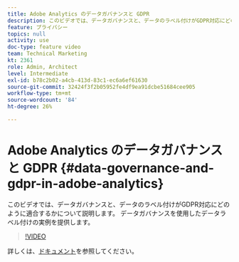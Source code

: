 ```yaml
---
title: Adobe Analytics のデータガバナンスと GDPR
description: このビデオでは、データガバナンスと、データのラベル付けがGDPR対応にどのように適合するかについて説明します。 データガバナンスを使用したデータラベル付けの実例を提供します。
feature: プライバシー
topics: null
activity: use
doc-type: feature video
team: Technical Marketing
kt: 2361
role: Admin, Architect
level: Intermediate
exl-id: b78c2b02-a4cb-413d-83c1-ec6a6ef61630
source-git-commit: 32424f3f2b05952fe4df9ea91dcbe51684cee905
workflow-type: tm+mt
source-wordcount: '84'
ht-degree: 26%

---
```


# Adobe Analytics のデータガバナンスと GDPR {#data-governance-and-gdpr-in-adobe-analytics}

このビデオでは、データガバナンスと、データのラベル付けがGDPR対応にどのように適合するかについて説明します。 データガバナンスを使用したデータラベル付けの実例を提供します。

>[!VIDEO](https://video.tv.adobe.com/v/25455/?quality=12)

詳しくは、[ドキュメント](https://marketing.adobe.com/resources/help/en_US/analytics/gdpr/)を参照してください。
